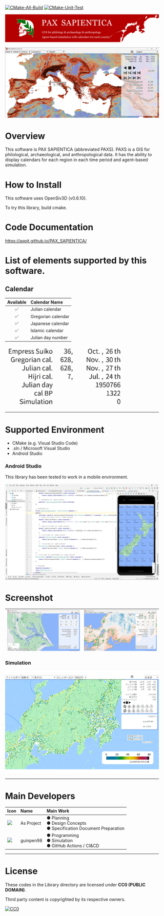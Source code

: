 [![CMake-All-Build](https://github.com/AsPJT/PAX_SAPIENTICA/actions/workflows/cmake-all-build.yml/badge.svg)](https://github.com/AsPJT/PAX_SAPIENTICA/actions/workflows/cmake-all-build.yml) [![CMake-Unit-Test](https://github.com/AsPJT/PAX_SAPIENTICA/actions/workflows/cmake-unit-test.yml/badge.svg)](https://github.com/AsPJT/PAX_SAPIENTICA/actions/workflows/cmake-unit-test.yml)

![PAX SAPIENTICA Logo](./Image/Logo/TitleBanner4.svg)

![Screenshot](./Image/Screenshot/Best.png)

# Overview

This software is PAX SAPIENTICA (abbreviated PAXS).
PAXS is a GIS for philological, archaeological, and anthropological data.
It has the ability to display calendars for each region in each time period and agent-based simulation.

# How to Install

This software uses OpenSiv3D (v0.6.10).

To try this library, build cmake.

# Code Documentation

https://aspjt.github.io/PAX_SAPIENTICA/

# List of elements supported by this software.

## Calendar

|Available|Calendar Name|
|:---:|:---|
|✅|Julian calendar|
|✅|Gregorian calendar|
|✅|Japanese calendar|
|✅|Islamic calendar|
|✅|Julian day number|

![Calendar](./Image/Other/Calendar20230709.gif)

---

# Supported Environment

* CMake (e.g. Visual Studio Code)
* .sln / Microsoft Visual Studio
* Android Studio

### Android Studio

This library has been tested to work in a mobile environment.

![Android Studio](https://raw.githubusercontent.com/AsPJT/PAX_SAPIENTICA/develop/Image/Screenshot/PAX%20SAPIENTICA%202023-09-23%2020.54.32.png)

# Screenshot

|![Screenshot](./Image/Screenshot/PAX%20SAPIENTICA%20v6.0.0.2.0%202023_05_09%201_00_32.png)|![Screenshot](./Image/Screenshot/PAX%20SAPIENTICA%20v6.0.0.2.0%202023_05_11%2023_26_47.png)|
|:---:|:---:|

### Simulation

![PAX SAPIENTICA Simulation](./Image/Animation/ABS01.gif)

---

# Main Developers

|Icon|Name|Main Work|
|:---|:---|:---|
|<a href="https://github.com/AsPJT"><img src="https://avatars.githubusercontent.com/u/30593725" style="width: 96px;"></a>|As Project|● Planning<br>● Design Concepts<br>● Specification Document Preparation|
|<a href="https://github.com/guinpen98"><img src="https://avatars.githubusercontent.com/u/83969826" style="width: 96px;"></a>|guinpen98|● Programming<br>● Simulation<br>● GitHub Actions / CI&CD|

---

# License

These codes in the Library directory are licensed under **CC0 (PUBLIC DOMAIN)**.

Third party content is copyrighted by its respective owners.

[![CC0](https://mirrors.creativecommons.org/presskit/buttons/88x31/svg/cc-zero.svg "CC0")](http://creativecommons.org/publicdomain/zero/1.0/deed.en)
